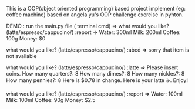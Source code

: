 This is a OOP(object oriented programming) based project implement (eg: coffee machine) based on angela yu's OOP challenge exercise in pyhton.

DEMO : run the main.py file ( terminal cmd)
=>
what would you like? (latte/espresso/cappucino/) :report =>
Water: 300ml
Milk: 200ml
Coffee: 100g
Money: $0

what would you like? (latte/espresso/cappucino/) :abcd =>
sorry that item is not available

what would you like? (latte/espresso/cappucino/) :latte =>
Please insert coins.
How many quarters?: 8
How many dimes?: 8
How many nickles?: 8
How many pennies?: 8
Here is $0.78 in change.
Here is your latte ☕️. Enjoy!

what would you like? (latte/espresso/cappucino/) :report =>
Water: 100ml
Milk: 100ml
Coffee: 90g
Money: $2.5
